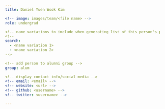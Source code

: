 ```yaml
---
title: Daniel Yuen Wook Kim

<!-- image: images/team/<file name> -->
role: undergrad

<!-- name variations to include when generating list of this person's papers --> 
<!--
search:
  - <name variation 1>
  - <name variation 2>
-->

<!-- add person to alumni group -->
group: alum

<!-- display contact info/social media -->
<!-- email: <email> -->
<!-- website: <url> -->
<!-- github: <username> -->
<!-- twitter: <username> -->

---
```


<!-- bio -->

